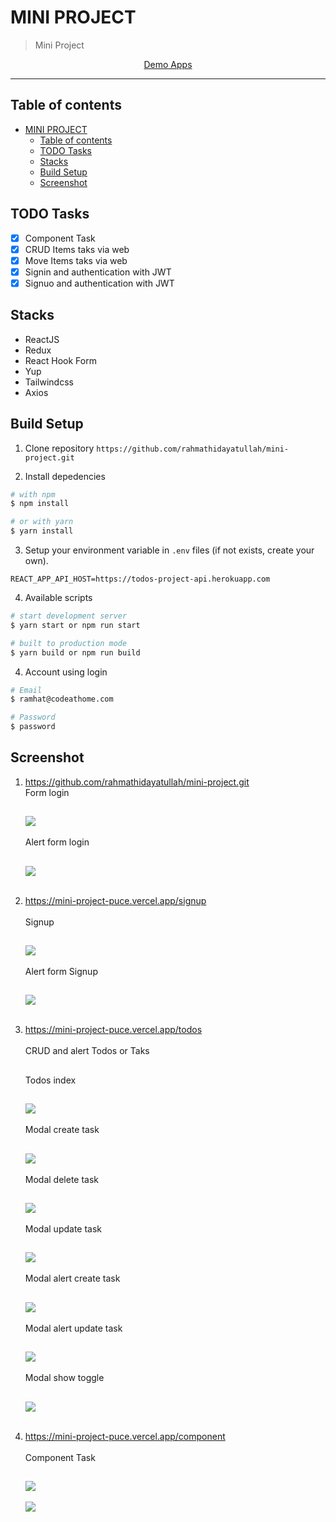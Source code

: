 # MINI PROJECT

> Mini Project

<p align="center">
  <a href="https://mini-project-puce.vercel.app">
    Demo Apps
  </a>
</p>

----

## Table of contents
- [MINI PROJECT](#-mini-project)
  - [Table of contents](#table-of-contents)
  - [TODO Tasks](#todo-tasks)
  - [Stacks](#stacks)
  - [Build Setup](#build-setup)
  - [Screenshot](#Screenshot)

## TODO Tasks
- [x] Component Task
- [x] CRUD Items taks via web
- [x] Move Items taks via web
- [x] Signin and authentication with JWT
- [x] Signuo and authentication with JWT

## Stacks
- ReactJS
- Redux
- React Hook Form
- Yup
- Tailwindcss
- Axios

## Build Setup
1. Clone repository
`https://github.com/rahmathidayatullah/mini-project.git`

2. Install depedencies
```bash
# with npm
$ npm install

# or with yarn
$ yarn install
```

3. Setup your environment variable in `.env` files (if not exists, create your own).
```env
REACT_APP_API_HOST=https://todos-project-api.herokuapp.com

```

4. Available scripts
```bash
# start development server
$ yarn start or npm run start

# built to production mode
$ yarn build or npm run build
```

4. Account using login
```bash
# Email      
$ ramhat@codeathome.com

# Password
$ password
```

## Screenshot

1. https://github.com/rahmathidayatullah/mini-project.git <br />
   Form login
   ##
   <img src="screenshot/form-login.png"> <br/><br/>
   Alert form login
   ##
   <img src="screenshot/alert-form-login.png"><br /><br />
   
2. https://mini-project-puce.vercel.app/signup <br /><br />
   Signup
   ##
   <img src="screenshot/form-signup.png"> <br /><br/>
   Alert form Signup
   ##
   <img src="screenshot/alert-form-signup.png"> <br /><br />

3. https://mini-project-puce.vercel.app/todos <br /><br />
   CRUD and alert Todos or Taks 
   ##
   Todos index
   ##
   <img src="screenshot/todos.png"><br /><br />
   Modal create task
   ##
   <img src="screenshot/modal-create-task.png"><br /><br />
   Modal delete task
   ##
   <img src="screenshot/modal-delete-task.png"><br /><br />
   Modal update task
   ##
   <img src="screenshot/modal-update-task.png"><br /><br />
   Modal alert create task
   ##
   <img src="screenshot/alert-modal-create-task.png"><br /><br />
   Modal alert update task
   ##
   <img src="screenshot/alert-modal-update-task.png"><br /><br />
   Modal show toggle
   ##
   <img src="screenshot/show-toggle.png"><br /><br />
4. https://mini-project-puce.vercel.app/component <br /><br />
   Component Task
   ## 
   <img src="screenshot/component-1.png"><br /><br />
   <img src="screenshot/component-2.png"><br /><br />
   
